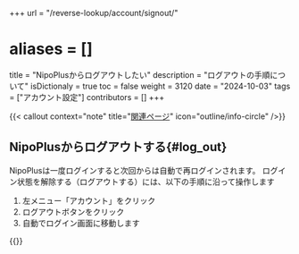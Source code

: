 +++
url = "/reverse-lookup/account/signout/"
# aliases = []
title = "NipoPlusからログアウトしたい"
description = "ログアウトの手順について"
isDictionaly = true
toc = false
weight = 3120
date = "2024-10-03"
tags = ["アカウント設定"]
contributors = []
+++

{{< callout context="note" title="[関連ページ](/docs/manual/account/signin/#signout)" icon="outline/info-circle" />}}

## NipoPlusからログアウトする{#log_out}

NipoPlusは一度ログインすると次回からは自動で再ログインされます。
ログイン状態を解除する（ログアウトする）には、以下の手順に沿って操作します

1. 左メニュー「アカウント」をクリック
2. ログアウトボタンをクリック
3. 自動でログイン画面に移動します

{{<iTablet filename="img/signout" msg="図書館など公共PCでログインしたときはログアウトを忘れずにね" alice="shield">}}

